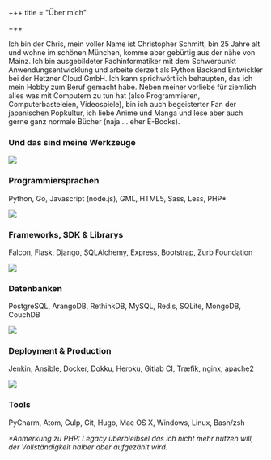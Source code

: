 +++
title = "Über mich"

+++


Ich bin der Chris, mein voller Name ist Christopher Schmitt, bin 25 Jahre alt und wohne im schönen München, komme aber gebürtig aus der nähe von Mainz. Ich bin ausgebildeter Fachinformatiker mit dem Schwerpunkt Anwendungsentwicklung und arbeite derzeit als Python Backend Entwickler bei der Hetzner Cloud GmbH. Ich kann sprichwörtlich behaupten, das ich mein Hobby zum Beruf gemacht habe.
Neben meiner vorliebe für ziemlich alles was mit Computern zu tun hat (also Programmieren, Computerbasteleien, Videospiele), bin ich auch begeisterter Fan der japanischen Popkultur, ich liebe Anime und Manga und lese aber auch gerne ganz normale Bücher (naja ... eher E-Books).

### Und das sind meine Werkzeuge
<div class="row">
  <div class="column-50">
    <div class="me">
      <img src="/img/icons/languages.svg">
      <h3>Programmiersprachen</h3>
      <p>Python, Go, Javascript (node.js), GML, HTML5, Sass, Less, PHP* </p>
    </div>
  </div>
  <div class="column-50">
    <div class="me">
      <img src="/img/icons/frameworks.svg">
      <h3>Frameworks, SDK & Librarys</h3>
      <p>Falcon, Flask, Django, SQLAlchemy, Express, Bootstrap, Zurb Foundation</p>
    </div>
  </div>
</div>
<div class="row">
  <div class="column-50">
    <div class="me">
      <img src="/img/icons/databases.svg">
      <h3>Datenbanken</h3>
      <p>PostgreSQL, ArangoDB, RethinkDB, MySQL, Redis, SQLite, MongoDB, CouchDB</p>
    </div>
  </div>
  <div class="column-50">
    <div class="me">
      <img src="/img/icons/deployment.svg">
      <h3>Deployment & Production</h3>
      <p>Jenkin, Ansible, Docker, Dokku, Heroku, Gitlab CI, Træfik, nginx, apache2</p>
    </div>
  </div>
</div>
<div class="row">
  <div class="column-100">
    <div class="me">
      <img src="/img/icons/tools.svg">
      <h3>Tools</h3>
      <p>PyCharm, Atom, Gulp, Git, Hugo, Mac OS X, Windows, Linux, Bash/zsh</p>
    </div>
  </div>
  <i>*Anmerkung zu PHP: Legacy überbleibsel das ich nicht mehr nutzen will, der Vollständigkeit halber aber aufgezählt wird.</i>
